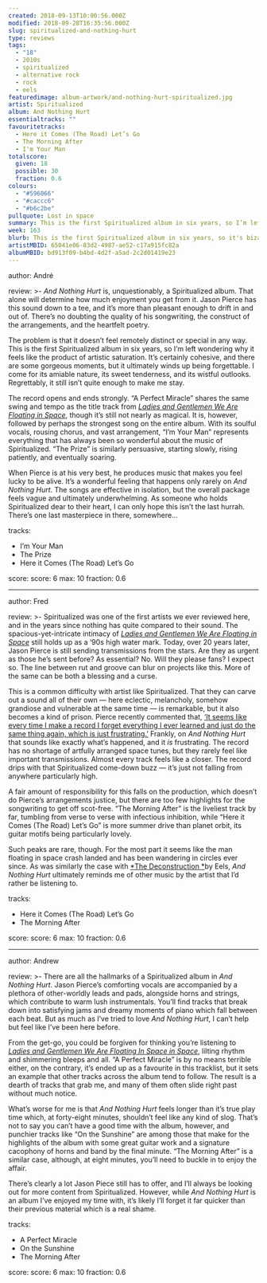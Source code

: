 ```yaml
---
created: 2018-09-13T10:00:56.000Z
modified: 2018-09-28T16:35:56.000Z
slug: spiritualized-and-nothing-hurt
type: reviews
tags:
  - "18"
  - 2010s
  - spiritualized
  - alternative rock
  - rock
  - eels
featuredimage: album-artwork/and-nothing-hurt-spiritualized.jpg
artist: Spiritualized
album: And Nothing Hurt
essentialtracks: ""
favouritetracks:
  - Here it Comes (The Road) Let’s Go
  - The Morning After
  - I'm Your Man
totalscore:
  given: 18
  possible: 30
  fraction: 0.6
colours:
  - "#596066"
  - "#caccc6"
  - "#b6c2be"
pullquote: Lost in space
summary: This is the first Spiritualized album in six years, so I’m left wondering why it feels like the product of artistic saturation. It’s certainly cohesive, and there are some gorgeous moments, but it ultimately winds up being forgettable.
week: 163
blurb: This is the first Spiritualized album in six years, so it's bizarre to hear something that sounds like the product of artistic saturation.
artistMBID: 65041e06-83d2-4987-ae52-c17a915fc82a
albumMBID: bd913f09-b4bd-4d2f-a5ad-2c2d01419e23
---
```

author: André

review: >-
  *And Nothing Hurt* is, unquestionably, a Spiritualized album. That alone will determine how much enjoyment you get from it. Jason Pierce has this sound down to a tee, and it’s more than pleasant enough to drift in and out of. There’s no doubting the quality of his songwriting, the construct of the arrangements, and the heartfelt poetry. 
  
  The problem is that it doesn’t feel remotely distinct or special in any way. This is the first Spiritualized album in six years, so I’m left wondering why it feels like the product of artistic saturation. It’s certainly cohesive, and there are some gorgeous moments, but it ultimately winds up being forgettable. I come for its amiable nature, its sweet tenderness, and its wistful outlooks. Regrettably, it still isn’t quite enough to make me stay.

  The record opens and ends strongly. “A Perfect Miracle” shares the same swing and tempo as the title track from [*Ladies and Gentlemen We Are Floating in Space*](/reviews/spiritualized-ladies-and-gentleman-we-are-floating-in-space/), though it’s still not nearly as magical. It is, however, followed by perhaps the strongest song on the entire album. With its soulful vocals, rousing chorus, and vast arrangement, “I’m Your Man” represents everything that has always been so wonderful about the music of Spiritualized. “The Prize” is similarly persuasive, starting slowly, rising patiently, and eventually soaring. 
  
  When Pierce is at his very best, he produces music that makes you feel lucky to be alive. It’s a wonderful feeling that happens only rarely on *And Nothing Hurt*. The songs are effective in isolation, but the overall package feels vague and ultimately underwhelming. As someone who holds Spiritualized dear to their heart, I can only hope this isn’t the last hurrah. There’s one last masterpiece in there, somewhere…

tracks:
  - I’m Your Man
  - ­­The Prize
  - ­­Here it Comes (The Road) Let’s Go

score:
  score: 6
  max: 10
  fraction: 0.6

---
author: Fred

review: >-
  Spiritualized was one of the first artists we ever reviewed here, and in the years since nothing has quite compared to their sound. The spacious-yet-intricate intimacy of [*Ladies and Gentlemen We Are Floating in Space*](/reviews/spiritualized-ladies-and-gentleman-we-are-floating-in-space/) still holds up as a ‘90s high water mark. Today, over 20 years later, Jason Pierce is still sending transmissions from the stars. Are they as urgent as those he’s sent before? As essential? No. Will they please fans? I expect so. The line between rut and groove can blur on projects like this. More of the same can be both a blessing and a curse.

  This is a common difficulty with artist like Spiritualized. That they can carve out a sound all of their own — here eclectic, melancholy, somehow grandiose and vulnerable at the same time — is remarkable, but it also becomes a kind of prison. Pierce recently commented that, [‘It seems like every time I make a record I forget everything I ever learned and just do the same thing again, which is just frustrating.’](https://www.stereogum.com/featured/spiritualized-and-nothing-hurt-interview/) Frankly, on *And Nothing Hurt* that sounds like exactly what’s happened, and it *is* frustrating. The record has no shortage of artfully arranged space tunes, but they rarely feel like important transmissions. Almost every track feels like a closer. The record drips with that Spiritualized come-down buzz — it’s just not falling from anywhere particularly high.

  A fair amount of responsibility for this falls on the production, which doesn’t do Pierce’s arrangements justice, but there are too few highlights for the songwriting to get off scot-free. “The Morning After” is the liveliest track by far, tumbling from verse to verse with infectious inhibition, while “Here it Comes (The Road) Let’s Go” is more summer drive than planet orbit, its guitar motifs being particularly lovely. 
  
  Such peaks are rare, though. For the most part it seems like the man floating in space crash landed and has been wandering in circles ever since. As was similarly the case with [*The Deconstruction *](/reviews/eels-the-deconstruction/)by Eels, *And Nothing Hurt* ultimately reminds me of other music by the artist that I’d rather be listening to.

tracks:
  - Here it Comes (The Road) Let’s Go
  - ­­The Morning After

score:
  score: 6
  max: 10
  fraction: 0.6

---
author: Andrew

review: >-
  There are all the hallmarks of a Spiritualized album in *And Nothing Hurt*. Jason Pierce’s comforting vocals are accompanied by a plethora of other-worldly leads and pads, alongside horns and strings, which contribute to warm lush instrumentals. You’ll find tracks that break down into satisfying jams and dreamy moments of piano which fall between each beat. But as much as I’ve tried to love *And Nothing Hurt*, I can’t help but feel like I’ve been here before.

  From the get-go, you could be forgiven for thinking you’re listening to [*Ladies and Gentlemen We Are Floating In Space in Space*](/reviews/spiritualized-ladies-and-gentleman-we-are-floating-in-space/), lilting rhythm and shimmering bleeps and all. “A Perfect Miracle” is by no means terrible either, on the contrary, it’s ended up as a favourite in this tracklist, but it sets an example that other tracks across the album tend to follow. The result is a dearth of tracks that grab me, and many of them often slide right past without much notice. 
  
  What’s worse for me is that *And Nothing Hurt* feels longer than it’s true play time which, at forty-eight minutes, shouldn’t feel like any kind of slog. That’s not to say you can’t have a good time with the album, however, and punchier tracks like “On the Sunshine” are among those that make for the highlights of the album with some great guitar work and a signature cacophony of horns and band by the final minute. “The Morning After” is a similar case, although, at eight minutes, you’ll need to buckle in to enjoy the affair.

  There’s clearly a lot Jason Piece still has to offer, and I’ll always be looking out for more content from Spiritualized. However, while *And Nothing Hurt* is an album I’ve enjoyed my time with, it’s likely I’ll forget it far quicker than their previous material which is a real shame.

tracks:
  - A Perfect Miracle
  - ­­On the Sunshine
  - ­­The Morning After
  
score:
  score: 6
  max: 10
  fraction: 0.6
